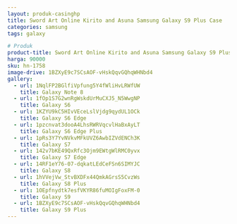 ```yaml
---
layout: produk-casinghp
title: Sword Art Online Kirito and Asuna Samsung Galaxy S9 Plus Case
categories: samsung
tags: galaxy

# Produk
product-title: Sword Art Online Kirito and Asuna Samsung Galaxy S9 Plus Case
harga: 90000
sku: hn-1758
image-drive: 1BZXyE9c7SCsAOF-vHskQqvGQhqWHNbd4
gallery:
  - url: 1NqlFP2BGlfiVpfung5Y4fWliHvLRWfUW
    title: Galaxy Note 8
  - url: 1fOp1S7G2wnRgWskdUrMuCXJ5_N5WwgNP
    title: Galaxy S6
  - url: 1KZYU9kC5HIvVEceLslVjdg9qydUL1OCk
    title: Galaxy S6 Edge
  - url: 1pzcnvat3dooA4LhsRWRVqcvlHaBxAyLT
    title: Galaxy S6 Edge Plus
  - url: 1pRs3Y7YvNVkvMFkUVZ6AwbIZVdENCh3K
    title: Galaxy S7
  - url: 142v7bKE49QxRfc3Ojm9EWtgWlRMC0yvx
    title: Galaxy S7 Edge
  - url: 14RF1eY76-07-dqkatLEdCeFSn6SIMYJC
    title: Galaxy S8
  - url: 1hVVejVw_StvBXDFx44QmkAGrsS5CvzWs
    title: Galaxy S8 Plus
  - url: 1OEpfnydtk7esfVKYR86fuMOIgFoxFM-0
    title: Galaxy S9
  - url: 1BZXyE9c7SCsAOF-vHskQqvGQhqWHNbd4
    title: Galaxy S9 Plus
---
```

